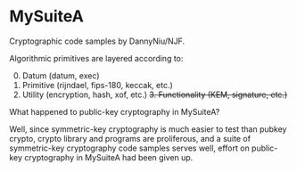 # MySuiteA

Cryptographic code samples by DannyNiu/NJF. 

Algorithmic primitives are layered according to: 

0. Datum (datum, exec)
1. Primitive (rijndael, fips-180, keccak, etc.)
2. Utility (encryption, hash, xof, etc.)
~~3. Functionality (KEM, signature, etc.)~~

What happened to public-key cryptography in MySuiteA?

Well, since symmetric-key cryptography is much easier to test than
pubkey crypto, crypto library and programs are proliferous, and
a suite of symmetric-key cryptography code samples serves well,
effort on public-key cryptography in MySuiteA had been given up. 
